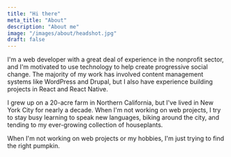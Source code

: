 ```yaml
---
title: "Hi there"
meta_title: "About"
description: "About me"
image: "/images/about/headshot.jpg"
draft: false
---
```


I'm a web developer with a great deal of experience in the nonprofit sector, and I'm motivated to use technology to help create progressive social change. The majority of my work has involved content management systems like WordPress and Drupal, but I also have experience building projects in React and React Native.

I grew up on a 20-acre farm in Northern California, but I've lived in New York City for nearly a decade. When I'm not working on web projects, I try to stay busy learning to speak new languages, biking around the city, and tending to my ever-growing collection of houseplants.

When I'm not working on web projects or my hobbies, I'm just trying to find the right pumpkin.
